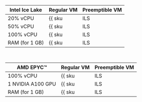 | **Intel Ice Lake** | Regular VM | Preemptible VM |
| --- | --- | --- |
| 20% vCPU | {{ sku|ILS|compute.vm.cpu.c20.v3|string }} | {{ sku|ILS|compute.vm.cpu.c20.preemptible.v3|string }} |
| 50% vCPU | {{ sku|ILS|compute.vm.cpu.c50.v3|string }} | {{ sku|ILS|compute.vm.cpu.c50.preemptible.v3|string }} |
| 100% vCPU | {{ sku|ILS|compute.vm.cpu.c100.v3|string }} | {{ sku|ILS|compute.vm.cpu.c100.preemptible.v3|string }} |
| RAM (for 1 GB) | {{ sku|ILS|compute.vm.ram.v3|string }} | {{ sku|ILS|compute.vm.ram.preemptible.v3|string }} |

<br>

| **AMD EPYC™** | Regular VM | Preemptible VM |
--- | --- | ---
| 100% vCPU | {{ sku|ILS|compute.vm.cpu.c100.gpu-standard.v3|string }} | {{ sku|ILS|compute.vm.cpu.c100.gpu-standard.preemptible.v3|string }} |
| 1 NVIDIA A100 GPU | {{ sku|ILS|compute.vm.gpu.gpu-standard.v3|string }} | {{ sku|ILS|compute.vm.gpu.gpu-standard.preemptible.v3|string }} |
| RAM (for 1 GB) | {{ sku|ILS|compute.vm.ram.gpu-standard.v3|string }} | {{ sku|ILS|compute.vm.ram.gpu-standard.preemptible.v3|string }} |
